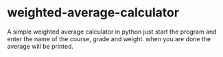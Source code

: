 # weighted-average-calculator
A simple weighted average calculator in python
just start the program and enter the name of the course, grade and weight. when you are done the average will be printed.
